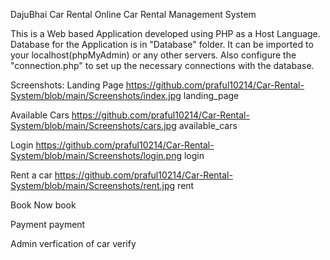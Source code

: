 DajuBhai Car Rental
Online Car Rental Management System

This is a Web based Application developed using PHP as a Host Language. Database for the Application is in "Database" folder. It can be imported to your localhost(phpMyAdmin) or any other servers. Also configure the "connection.php" to set up the necessary connections with the database.

Screenshots:
Landing Page
https://github.com/praful10214/Car-Rental-System/blob/main/Screenshots/index.jpg
landing_page

Available Cars
https://github.com/praful10214/Car-Rental-System/blob/main/Screenshots/cars.jpg
available_cars

Login https://github.com/praful10214/Car-Rental-System/blob/main/Screenshots/login.png
login

Rent a car https://github.com/praful10214/Car-Rental-System/blob/main/Screenshots/rent.jpg
rent

Book Now
book

Payment
payment

Admin verfication of car
verify
